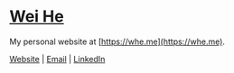 [Wei He](https://whe.me)
========================

My personal website at [https://whe.me](https://whe.me).

[Website](https://whe.me) | [Email](mailto:&#103;&#105;&#116;&#104;&#117;&#098;&#064;&#119;&#101;&#105;&#115;&#112;&#111;&#116;&#046;&#099;&#111;&#109;) | [LinkedIn](https://o.whe.me/linkedin)
